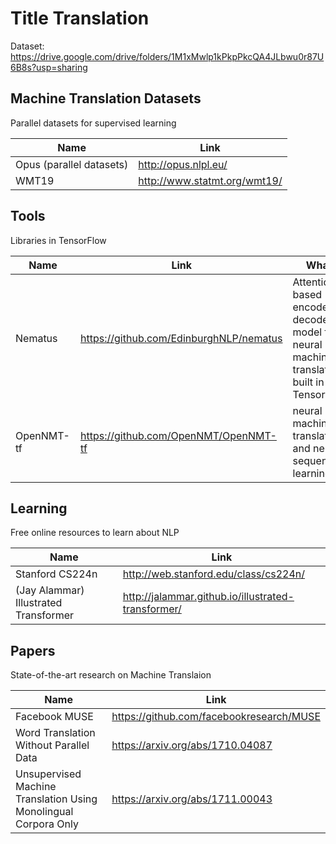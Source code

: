 # Title Translation

Dataset: https://drive.google.com/drive/folders/1M1xMwlp1kPkpPkcQA4JLbwu0r87U6B8s?usp=sharing

## Machine Translation Datasets

Parallel datasets for supervised learning

Name | Link
-----|------
Opus (parallel datasets) | http://opus.nlpl.eu/
WMT19 | http://www.statmt.org/wmt19/

## Tools

Libraries in TensorFlow

Name | Link | What
-----|------|------
Nematus | https://github.com/EdinburghNLP/nematus | Attention-based encoder-decoder model for neural machine translation built in Tensorflow 
OpenNMT-tf | https://github.com/OpenNMT/OpenNMT-tf | neural machine translation and neural sequence learning


## Learning

Free online resources to learn about NLP

Name | Link
-----|-------
Stanford CS224n | http://web.stanford.edu/class/cs224n/
(Jay Alammar) Illustrated Transformer | http://jalammar.github.io/illustrated-transformer/

## Papers

State-of-the-art research on Machine Translaion

Name | Link
-----|-------
Facebook MUSE | https://github.com/facebookresearch/MUSE 
Word Translation Without Parallel Data | https://arxiv.org/abs/1710.04087
Unsupervised Machine Translation Using Monolingual Corpora Only | https://arxiv.org/abs/1711.00043
